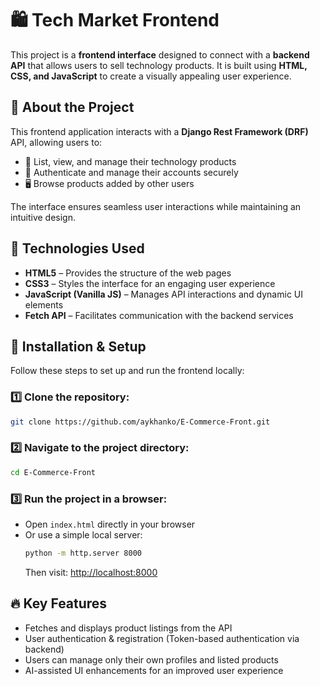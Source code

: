 # 🛍️ Tech Market Frontend

This project is a **frontend interface** designed to connect with a **backend API** that allows users to sell technology products. It is built using **HTML, CSS, and JavaScript** to create a visually appealing user experience.

## 📌 About the Project

This frontend application interacts with a **Django Rest Framework (DRF)** API, allowing users to:
- 🛒 List, view, and manage their technology products
- 🔑 Authenticate and manage their accounts securely
- 🖥️ Browse products added by other users

The interface ensures seamless user interactions while maintaining an intuitive design.

## 🚀 Technologies Used

- **HTML5** – Provides the structure of the web pages
- **CSS3** – Styles the interface for an engaging user experience
- **JavaScript (Vanilla JS)** – Manages API interactions and dynamic UI elements
- **Fetch API** – Facilitates communication with the backend services

## 🔧 Installation & Setup

Follow these steps to set up and run the frontend locally:

### 1️⃣ Clone the repository:
```bash
git clone https://github.com/aykhanko/E-Commerce-Front.git
```

### 2️⃣ Navigate to the project directory:
```bash
cd E-Commerce-Front
```

### 3️⃣ Run the project in a browser:
- Open `index.html` directly in your browser
- Or use a simple local server:
  ```bash
  python -m http.server 8000
  ```
  Then visit: [http://localhost:8000](http://localhost:8000)

## 🔥 Key Features

- Fetches and displays product listings from the API
- User authentication & registration (Token-based authentication via backend)
- Users can manage only their own profiles and listed products
- AI-assisted UI enhancements for an improved user experience

